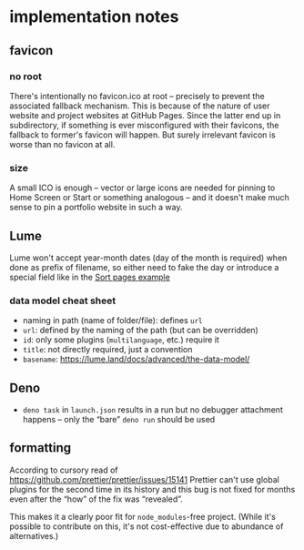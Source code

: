 # implementation notes

## favicon

### no root

There's intentionally no favicon.ico at root –
precisely to prevent the associated fallback mechanism.
This is because of the nature of user website and project websites at GitHub Pages.
Since the latter end up in subdirectory,
if something is ever misconfigured with their favicons,
the fallback to former's favicon will happen.
But surely irrelevant favicon is worse than no favicon at all.

### size

A small ICO is enough – vector or large icons are needed for pinning
to Home Screen or Start or something analogous –
and it doesn't make much sense to pin a portfolio website in such a way.

## Lume

Lume won't accept year-month dates (day of the month is required)
when done as prefix of filename, so either need to fake the day
or introduce a special field like in the [Sort pages example](https://lume.land/plugins/search/#sort-pages)

### data model cheat sheet

- naming in path (name of folder/file): defines `url`
- `url`: defined by the naming of the path (but can be overridden)
- `id`: only some plugins (`multilanguage`, etc.) require it
- `title`: not directly required, just a convention
- `basename`: <https://lume.land/docs/advanced/the-data-model/>

## Deno

- `deno task` in `launch.json` results in a run
    but no debugger attachment happens –
    only the “bare” `deno run` should be used

## formatting

According to cursory read of <https://github.com/prettier/prettier/issues/15141>
Prettier can't use global plugins for the second time in its history
and this bug is not fixed for months even after the “how” of the fix was “revealed”.

This makes it a clearly poor fit for `node_modules`-free project.
(While it's possible to contribute on this,
it's not cost-effective due to abundance of alternatives.)
